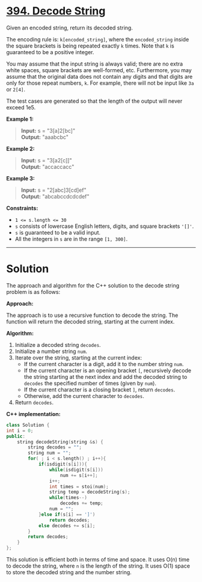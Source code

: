 # [394. Decode String](https://leetcode.com/problems/decode-string/)

Given an encoded string, return its decoded string.

The encoding rule is: `k[encoded_string]`, where the `encoded_string` inside the square brackets is being repeated exactly `k` times. Note that `k` is guaranteed to be a positive integer.

You may assume that the input string is always valid; there are no extra white spaces, square brackets are well-formed, etc. Furthermore, you may assume that the original data does not contain any digits and that digits are only for those repeat numbers, `k`. For example, there will not be input like `3a` or `2[4]`.

The test cases are generated so that the length of the output will never exceed 1e5.

**Example 1:**

>**Input:** s = "3[a]2[bc]"<br>
**Output:** "aaabcbc"

**Example 2:**

>**Input:** s = "3[a2[c]]"<br>
**Output:** "accaccacc"

**Example 3:**

>**Input:** s = "2[abc]3[cd]ef"<br>
**Output:** "abcabccdcdcdef"
 

**Constraints:**

- `1 <= s.length <= 30`
- `s` consists of lowercase English letters, digits, and square brackets `'[]'`.
- `s` is guaranteed to be a valid input.
- All the integers in `s` are in the range `[1, 300]`.
---
# Solution

The approach and algorithm for the C++ solution to the decode string problem is as follows:

**Approach:**

The approach is to use a recursive function to decode the string. The function will return the decoded string, starting at the current index.

**Algorithm:**

1. Initialize a decoded string `decodes`.
2. Initialize a number string `num`.
3. Iterate over the string, starting at the current index:
    * If the current character is a digit, add it to the number string `num`.
    * If the current character is an opening bracket `[`, recursively decode the string starting at the next index and add the decoded string to `decodes` the specified number of times (given by `num`).
    * If the current character is a closing bracket `]`, return `decodes`.
    * Otherwise, add the current character to `decodes`.
4. Return `decodes`.

**C++ implementation:**

```c++
class Solution {
int i = 0;
public:
    string decodeString(string &s) {
        string decodes = "";
        string num = "";
        for( ; i < s.length() ; i++){
            if(isdigit(s[i])){
                while(isdigit(s[i]))
                    num += s[i++];
                i++;
                int times = stoi(num);
                string temp = decodeString(s);
                while(times--)
                    decodes += temp;
                num = "";
            }else if(s[i] == ']')
                return decodes;
            else decodes += s[i];
        }
        return decodes;
    }
};
```

This solution is efficient both in terms of time and space. It uses O(n) time to decode the string, where `n` is the length of the string. It uses O(1) space to store the decoded string and the number string.